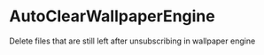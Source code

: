 # AutoClearWallpaperEngine
Delete files that are still left after unsubscribing in wallpaper engine
